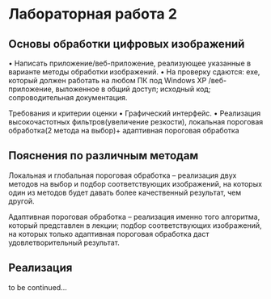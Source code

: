 # Лабораторная работа 2
## Основы обработки цифровых изображений

• Написать приложение/веб-приложение, реализующее указанные в варианте 
методы обработки изображений. 
• На проверку сдаются: exe, который должен работать на любом ПК под Windows 
XP /веб-приложение, выложенное в общий доступ; исходный код; 
сопроводительная документация.

Требования и критерии оценки
• Графический интерфейс.
• Реализация высокочастотных фильтров(увеличение резкости), локальная пороговая обработка(2 метода на выбор)+ адаптивная пороговая обработка

## Пояснения по различным методам
Локальная и глобальная пороговая обработка – реализация двух методов на выбор и подбор соответствующих изображений, на которых 
один из методов будет давать более качественный результат, чем другой.

Адаптивная пороговая обработка – реализация именно того алгоритма, который представлен в лекции; подбор соответствующих изображений, 
на которых только адаптивная пороговая обработка даст удовлетворительный результат.

## Реализация

to be continued...
